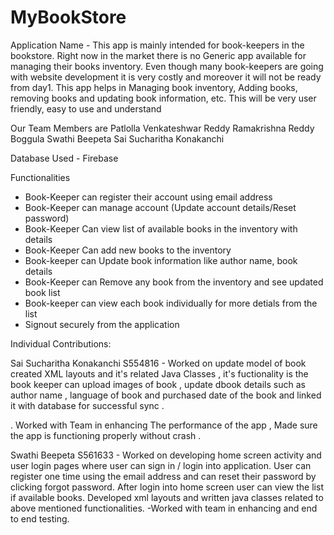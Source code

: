 # MyBookStore
Application Name - 
This app is mainly intended for book-keepers in the bookstore. Right now in the market there is no Generic app available for managing their books inventory. Even though many book-keepers are going with website development it is very costly and moreover it will not be ready from day1. This app helps in Managing book inventory, Adding books, removing books and updating book information, etc. This will be very user friendly, easy to use and understand

 Our Team Members are
 Patlolla Venkateshwar Reddy
 Ramakrishna Reddy Boggula
 Swathi Beepeta
 Sai Sucharitha Konakanchi

Database Used - Firebase

Functionalities
- Book-Keeper can register their account using email address
- Book-Keeper can manage account (Update account details/Reset password)
- Book-Keeper Can view list of available books in the inventory with details
- Book-Keeper Can add new books to the inventory
- Book-keeper can Update book information like author name, book details
- Book-Keeper can Remove any book from the inventory and see updated book list
- Book-keeper can view each book individually for more detials from the list
- Signout securely from the application

Individual Contributions:

Sai Sucharitha Konakanchi S554816 - Worked on update model of book created XML layouts and it's related Java Classes , it's fuctionality is the book keeper can upload images of book , update dbook details such as author name , language of book and purchased date of the book and linked it with database for successful sync . 

. Worked with Team in enhancing The performance of the app , Made sure the app is functioning properly without crash .

Swathi Beepeta S561633 - Worked on developing home screen activity and user login pages
where user can sign in / login into application. User can register one time using the email address and can reset their password by clicking forgot password. After login into home screen user can view the list if available books. Developed xml layouts and written java classes related to above mentioned functionalities.
-Worked with team in enhancing and end to end testing.
	
